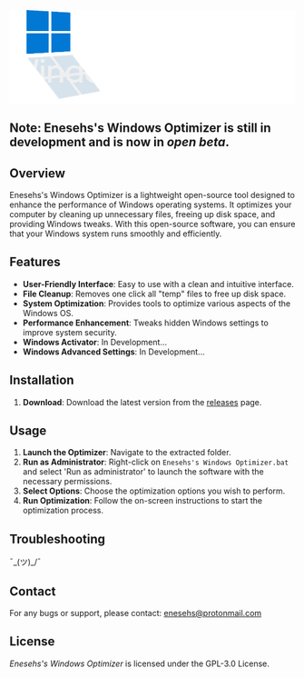 
<p align="center">
  <img src="path/logo/Logo.png" alt="Enesehs's Windows Optimizer" style="display: block; margin: 0 auto;" width="700"/>
</p>

## Note: Enesehs's Windows Optimizer is still in development and is now in *open beta*.
## Overview

Enesehs's Windows Optimizer is a lightweight open-source tool designed to enhance the performance of Windows operating systems. It optimizes your computer by cleaning up unnecessary files, freeing up disk space, and providing Windows tweaks. With this  open-source software, you can ensure that your Windows system runs smoothly and efficiently.

## Features

- **User-Friendly Interface**: Easy to use with a clean and intuitive interface.
- **File Cleanup**: Removes one click all "temp" files to free up disk space.
- **System Optimization**: Provides tools to optimize various aspects of the Windows OS.
- **Performance Enhancement**: Tweaks hidden Windows settings to improve system security.
- **Windows Activator**: In Development...
- **Windows Advanced Settings**: In Development...

## Installation

1. **Download**: Download the latest version from the [releases](https://github.com/enesehs/enesehs-windows-optimizer/releases) page.

## Usage

1. **Launch the Optimizer**: Navigate to the extracted folder.
2. **Run as Administrator**: Right-click on `Enesehs's Windows Optimizer.bat` and select 'Run as administrator' to launch the software with the necessary permissions.
3. **Select Options**: Choose the optimization options you wish to perform.
4. **Run Optimization**: Follow the on-screen instructions to start the optimization process.

## Troubleshooting

¯\_(ツ)_/¯

## Contact

For any bugs or support, please contact: [enesehs@protonmail.com](mailto:enesehs@protonmail.com)

## License

*Enesehs's Windows Optimizer* is licensed under the GPL-3.0 License.

